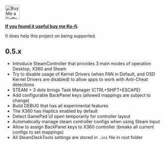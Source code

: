 <a href='https://ko-fi.com/ayufan' target='_blank'><img height='35' style='border:0px;height:46px;' src='https://az743702.vo.msecnd.net/cdn/kofi3.png?v=0' alt='Buy Me a Coffee at ko-fi.com' />

**If you found it useful buy me [Ko-fi](https://ko-fi.com/ayufan).**

It does help this project on being supported.

## 0.5.x

- Introduce SteamController that provides 3 main modes of operation Desktop, X360 and Steam
- Try to disable usage of Kernel Drivers (when FAN in Default, and OSD Kernel Drivers are disabled)
  to allow apps to work with Anti-Cheat detections
- STEAM + 3 dots brings Task Manager (CTRL+SHIFT+ESCAPE)
- Add configurable BackPanel keys (allowed mappings are subject to change)
- Build DEBUG that has all experimental features
- The X360 has Haptics enabled by default
- Detect GamePad UI open temporarily for controller layout
- Automatically manage steam controller configs when using Steam Input
- Allow to assign BackPanel keys to X360 controller (breaks all current configs to set mappings)
- All SteamDeckTools settings are stored in `.ini` file in root folder
